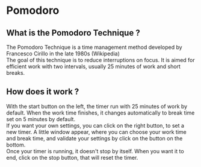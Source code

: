 # Pomodoro

## What is the Pomodoro Technique ?
<p>The Pomodoro Technique is a time management method developed by Francesco Cirillo in the late 1980s (Wikipedia)</br>
The goal of this technique is to reduce interruptions on focus. It is aimed for efficient work with two intervals, usually 25 minutes of work and short breaks.</p>

## How does it work ?

<p>With the start button on the left, the timer run with 25 minutes of work by default. When the work time finishes, it changes automatically to break time set on 5 minutes by default.</br>
If you want your own settings, you can click on the right button, to set a new timer. A little window appear, where you can choose your work time and break time, and validate your settings by click on the button on the bottom. </br>
Once your timer is running, it doesn't stop by itself. When you want it to end, click on the stop button, that will reset the timer.</p>
